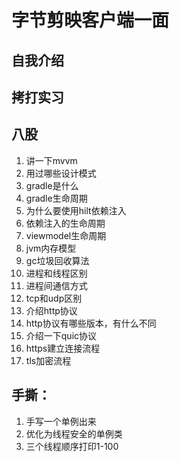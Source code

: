 # 字节剪映客户端一面

## 自我介绍

## 拷打实习

## 八股

1. 讲一下mvvm
2. 用过哪些设计模式
3. gradle是什么
4. gradle生命周期
5. 为什么要使用hilt依赖注入
6. 依赖注入的生命周期
7. viewmodel生命周期
8. jvm内存模型
9. gc垃圾回收算法
10. 进程和线程区别
11. 进程间通信方式
12. tcp和udp区别
13. 介绍http协议
14. http协议有哪些版本，有什么不同
15. 介绍一下quic协议
16. https建立连接流程
17. tls加密流程

## 手撕：

1. 手写一个单例出来
2. 优化为线程安全的单例类
3. 三个线程顺序打印1-100